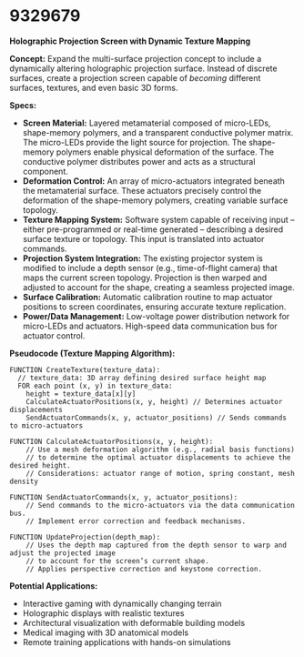 # 9329679

**Holographic Projection Screen with Dynamic Texture Mapping**

**Concept:** Expand the multi-surface projection concept to include a dynamically altering holographic projection surface. Instead of discrete surfaces, create a projection screen capable of *becoming* different surfaces, textures, and even basic 3D forms.

**Specs:**

*   **Screen Material:** Layered metamaterial composed of micro-LEDs, shape-memory polymers, and a transparent conductive polymer matrix. The micro-LEDs provide the light source for projection. The shape-memory polymers enable physical deformation of the surface. The conductive polymer distributes power and acts as a structural component.
*   **Deformation Control:** An array of micro-actuators integrated beneath the metamaterial surface. These actuators precisely control the deformation of the shape-memory polymers, creating variable surface topology.
*   **Texture Mapping System:**  Software system capable of receiving input – either pre-programmed or real-time generated – describing a desired surface texture or topology. This input is translated into actuator commands.
*   **Projection System Integration:**  The existing projector system is modified to include a depth sensor (e.g., time-of-flight camera) that maps the current screen topology. Projection is then warped and adjusted to account for the shape, creating a seamless projected image.
*   **Surface Calibration:** Automatic calibration routine to map actuator positions to screen coordinates, ensuring accurate texture replication.
*   **Power/Data Management:** Low-voltage power distribution network for micro-LEDs and actuators. High-speed data communication bus for actuator control.

**Pseudocode (Texture Mapping Algorithm):**

```
FUNCTION CreateTexture(texture_data):
  // texture_data: 3D array defining desired surface height map
  FOR each point (x, y) in texture_data:
    height = texture_data[x][y]
    CalculateActuatorPositions(x, y, height) // Determines actuator displacements
    SendActuatorCommands(x, y, actuator_positions) // Sends commands to micro-actuators

FUNCTION CalculateActuatorPositions(x, y, height):
    // Use a mesh deformation algorithm (e.g., radial basis functions)
    // to determine the optimal actuator displacements to achieve the desired height.
    // Considerations: actuator range of motion, spring constant, mesh density

FUNCTION SendActuatorCommands(x, y, actuator_positions):
    // Send commands to the micro-actuators via the data communication bus.
    // Implement error correction and feedback mechanisms.

FUNCTION UpdateProjection(depth_map):
    // Uses the depth map captured from the depth sensor to warp and adjust the projected image
    // to account for the screen’s current shape.
    // Applies perspective correction and keystone correction.
```

**Potential Applications:**

*   Interactive gaming with dynamically changing terrain
*   Holographic displays with realistic textures
*   Architectural visualization with deformable building models
*   Medical imaging with 3D anatomical models
*   Remote training applications with hands-on simulations